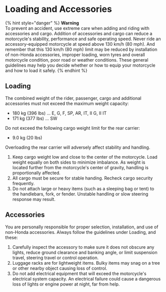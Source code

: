 # Loading and Accessories

{% hint style="danger" %}
**Warning**  
To prevent an accident, use extreme care when adding and riding with accessories and cargo. Addition of accessories and cargo can reduce a motorcycle's stability, performance and safe operating speed. Never ride an accessory-equipped motorcycle at speed above 130&nbsp;km/h \(80&nbsp;mph\). And remember that this 130&nbsp;km/h \(80&nbsp;mph\) limit may be reduced by installation of non-Honda accessories, improper loading, worn tyres and overall motorcycle condition, poor road or weather conditions. These general guidelines may help you decide whether or how to equip your motorcycle and how to load it safely.
{% endhint %}

## Loading

The combined weight of the rider, passenger, cargo and additional accessories must not exceed the maximum weight capacity:

* 180&nbsp;kg \(396&nbsp;lbs\) ... E, G, F, SP, AR, IT, II&nbsp;G, II&nbsp;IT
* 171&nbsp;kg \(377&nbsp;lbs\) ... SW

Do not exceed the following cargo weight limit for the rear carrier:

* 9.0&nbsp;kg \(20&nbsp;lbs\)

Overloading the rear carrier will adversely affect stability and handling.

1. Keep cargo weight low and close to the center of the motorcycle. Load weight equally on both sides to minimize imbalance. As weight is located further from the motorcycle's center of gravity, handling is proportionally affected.
2. All cargo must be secure for stable handing. Recheck cargo security frequently.
3. Do not attach large or heavy items \(such as a sleeping bag or tent\) to the handlebars, fork, or fender. Unstable handling or slow steering response may result.

## Accessories

You are personally responsible for proper selection, installation, and use of non-Honda accessories. Always follow the guidelines under Loading, and these:

1. Carefully inspect the accessory to make sure it does not obscure any lights, reduce ground clearance and banking angle, or limit suspension travel, steering travel or control operation.
2. Luggage racks are for lightweight items. Bulky items may snag on a tree or other nearby object causing loss of control.
3. Do not add electrical equipment that will exceed the motorcycle's electrical system capacity. An electrical failure could cause a dangerous loss of lights or engine power at night, far from help.

